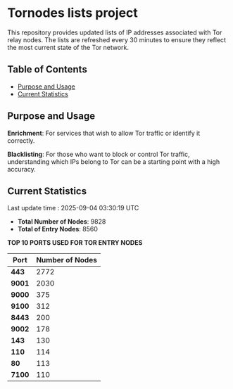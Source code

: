 # Tornodes lists project

This repository provides updated lists of IP addresses associated with Tor relay nodes. The lists are refreshed every 30 minutes to ensure they reflect the most current state of the Tor network.

## Table of Contents

- [Purpose and Usage](#purpose-and-usage)
- [Current Statistics](#current-statistics)


## Purpose and Usage

**Enrichment**: For services that wish to allow Tor traffic or identify it correctly.

**Blacklisting**: For those who want to block or control Tor traffic, understanding which IPs belong to Tor can be a starting point with a high accuracy.

## Current Statistics

Last update time : 2025-09-04 03:30:19 UTC

- **Total Number of Nodes**: 9828
- **Total of Entry Nodes**: 8560

**TOP 10 PORTS USED FOR TOR ENTRY NODES**

| **Port** | **Number of Nodes** |
|------|-----------------|
| **443**   | 2772  |
| **9001**   | 2030  |
| **9000**   | 375  |
| **9100**   | 312  |
| **8443**   | 200  |
| **9002**   | 178  |
| **143**   | 130  |
| **110**   | 114  |
| **80**   | 113  |
| **7100**   | 110  |


